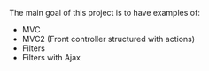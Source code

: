 The main goal of this project is to have examples of:  

  - MVC  
  - MVC2 (Front controller structured with actions)  
  - Filters 
  - Filters with Ajax  
